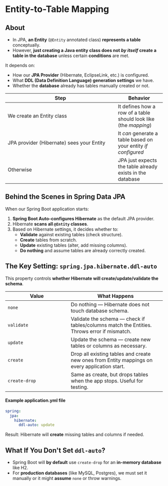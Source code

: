 # Entity-to-Table Mapping

## About

* In JPA, **an Entity** (`@Entity` annotated class) **represents a table** conceptually.
* However, **just creating a Java entity class does not&#x20;**_**by itself**_**&#x20;create a table in the database** unless certain **conditions** are met.

It depends on:

* How our **JPA Provider** (Hibernate, EclipseLink, etc.) is configured.
* What **DDL (Data Definition Language) generation settings** we have.
* Whether the **database** already has tables manually created or not.

<table data-full-width="true"><thead><tr><th width="336.76953125">Step</th><th>Behavior</th></tr></thead><tbody><tr><td>We create an Entity class</td><td>It defines how a row of a table should look like (the <em>mapping</em>)</td></tr><tr><td>JPA provider (Hibernate) sees your Entity</td><td>It <em>can</em> generate a table based on your entity <em>if configured</em></td></tr><tr><td>Otherwise</td><td>JPA just expects the table already exists in the database</td></tr></tbody></table>

## Behind the Scenes in Spring Data JPA

When our Spring Boot application starts:

1. **Spring Boot Auto-configures Hibernate** as the default JPA provider.
2. Hibernate **scans all `@Entity` classes**.
3. Based on Hibernate settings, it decides whether to:
   * **Validate** against existing tables (check structure).
   * **Create** tables from scratch.
   * **Update** existing tables (alter, add missing columns).
   * **Do nothing** and assume tables are already correctly created.

## The Key Setting: `spring.jpa.hibernate.ddl-auto`

This property controls **whether Hibernate will create/update/validate the schema**.

<table data-full-width="true"><thead><tr><th width="185.9609375">Value</th><th>What Happens</th></tr></thead><tbody><tr><td><code>none</code></td><td>Do nothing — Hibernate does not touch database schema.</td></tr><tr><td><code>validate</code></td><td>Validate the schema — check if tables/columns match the Entities. Throws error if mismatch.</td></tr><tr><td><code>update</code></td><td>Update the schema — create new tables or columns as necessary.</td></tr><tr><td><code>create</code></td><td>Drop all existing tables and create new ones from Entity mappings on every application start.</td></tr><tr><td><code>create-drop</code></td><td>Same as create, but drops tables when the app stops. Useful for testing.</td></tr></tbody></table>

#### Example application.yml file

```yaml
spring:
  jpa:
    hibernate:
      ddl-auto: update
```

Result: Hibernate will **create** missing tables and columns if needed.

## What If You Don't Set `ddl-auto`?

* Spring Boot will **by default** use `create-drop` for an **in-memory database** like H2.
* For **production databases** (like MySQL, Postgres), we must set it manually or it might **assume** `none` or throw warnings.

